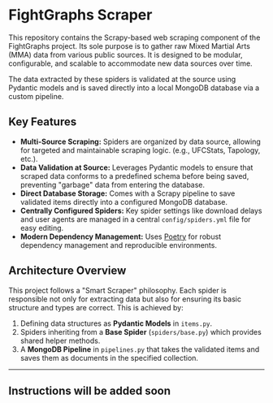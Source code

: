 # FightGraphs Scraper

[](https://www.python.org/downloads/)
[](https://github.com/astral-sh/ruff)
[](https://opensource.org/licenses/MIT)

This repository contains the Scrapy-based web scraping component of the FightGraphs project. Its sole purpose is to gather raw Mixed Martial Arts (MMA) data from various public sources. It is designed to be modular, configurable, and scalable to accommodate new data sources over time.

The data extracted by these spiders is validated at the source using Pydantic models and is saved directly into a local MongoDB database via a custom pipeline.

## Key Features

  * **Multi-Source Scraping:** Spiders are organized by data source, allowing for targeted and maintainable scraping logic. (e.g., UFCStats, Tapology, etc.).
  * **Data Validation at Source:** Leverages Pydantic models to ensure that scraped data conforms to a predefined schema before being saved, preventing "garbage" data from entering the database.
  * **Direct Database Storage:** Comes with a Scrapy pipeline to save validated items directly into a configured MongoDB database.
  * **Centrally Configured Spiders:** Key spider settings like download delays and user agents are managed in a central `config/spiders.yml` file for easy editing.
  * **Modern Dependency Management:** Uses [Poetry](https://python-poetry.org/) for robust dependency management and reproducible environments.

## Architecture Overview

This project follows a "Smart Scraper" philosophy. Each spider is responsible not only for extracting data but also for ensuring its basic structure and types are correct. This is achieved by:

1.  Defining data structures as **Pydantic Models** in `items.py`.
2.  Spiders inheriting from a **Base Spider** (`spiders/base.py`) which provides shared helper methods.
3.  A **MongoDB Pipeline** in `pipelines.py` that takes the validated items and saves them as documents in the specified collection.


---
## Instructions will be added soon